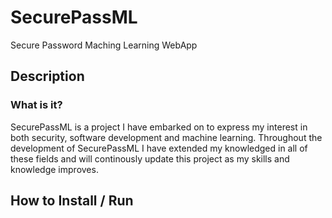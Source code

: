 # SecurePassML
Secure Password Maching Learning WebApp

## Description
### What is it?
SecurePassML is a project I have embarked on to express my interest in both security, software development and machine learning. Throughout the development of SecurePassML I have extended my knowledged in all of these fields and will continously update this project as my skills and knowledge improves.

## How to Install / Run

